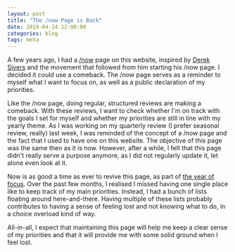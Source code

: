 ```yaml
---
layout: post
title: "The /now Page is Back"
date: 2019-04-14 12:00:00
categories: blog
tags: meta
---
```


A few years ago, I had a [/now](/now) page on this website, inspired by [Derek Sivers](https://sivers.org/nowff) and the movement that followed from him starting his /now page. I decided it could use a comeback. The /now page serves as a reminder to myself what I want to focus on, as well as a public declaration of my priorities.

<!-- more -->

Like the /now page, doing regular, structured reviews are making a comeback. With these reviews, I want to check whether I'm on track with the goals I set for myself and whether my priorities are still in line with my yearly theme. As I was working on my quarterly review (I prefer seasonal review, really) last week, I was reminded of the concept of a /now page and the fact that I used to have one on this website. The objective of this page was the same then as it is now. However, after a while, I felt that this page didn't really serve a purpose anymore, as I did not regularly update it, let alone even look at it.

Now is as good a time as ever to revive this page, as part of [the year of focus](/blog/2019/02/13/review-2018-preview-2019.html). Over the past few months, I realised I missed having one single place like to keep track of my main priorities. Instead, I had a bunch of lists floating around here-and-there. Having multiple of these lists probably contributes to having a sense of feeling lost and not knowing what to do, in a choice overload kind of way.

All-in-all, I expect that maintaining this page will help me keep a clear sense of my priorities and that it will provide me with some solid ground when I feel lost.
